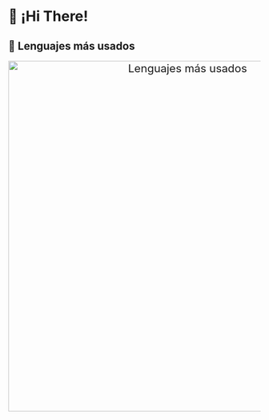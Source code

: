 # 👋 ¡Hi There!

## 🚀 Lenguajes más usados

<p align="center">
  <img
    src="https://github-readme-stats1-fjrbachs-projects.vercel.app/api/top-langs/?username=FJRBach&layout=compact&langs_count=8&hide=css,html,blade&theme=transparent&card_width=600&custom_title=Lenguajes%20más%20usados&count_private=true"
    alt="Lenguajes más usados"
    style="max-width: 100%; min-width: 300px; width: 700px; height: auto; font-size: 22px;"
  >
</p>
